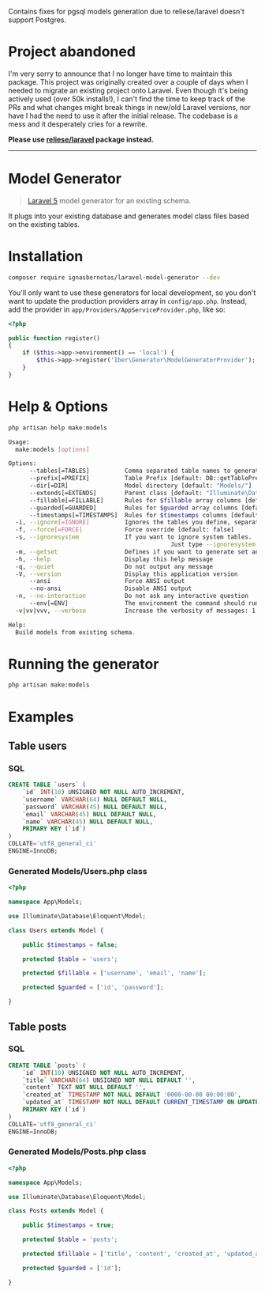 Contains fixes for pgsql models generation due to reliese/laravel doesn't support Postgres.

# Project abandoned
I'm very sorry to announce that I no longer have time to maintain this package. This project was originally created over a couple of days when I needed to migrate an existing project onto Laravel. Even though it's being actively used (over 50k installs!), I can't find the time to keep track of the PRs and what changes might break things in new/old Laravel versions, nor have I had the need to use it after the initial release. The codebase is a mess and it desperately cries for a rewrite.

**Please use [reliese/laravel](https://github.com/reliese/laravel) package instead.**

------

# Model Generator
> [Laravel 5](https://laravel.com/docs/5.3/) model generator for an existing schema. 

It plugs into your existing database and generates model class files based on the existing tables.

# Installation

```sh
composer require ignasbernotas/laravel-model-generator --dev
```

You'll only want to use these generators for local development, so you don't want to update the production providers array in `config/app.php`. Instead, add the provider in `app/Providers/AppServiceProvider.php`, like so:

```php
<?php

public function register()
{
    if ($this->app->environment() == 'local') {
        $this->app->register('Iber\Generator\ModelGeneratorProvider');
    }
}
```

# Help & Options

```sh
php artisan help make:models

Usage:
  make:models [options]

Options:
      --tables[=TABLES]          Comma separated table names to generate
      --prefix[=PREFIX]          Table Prefix [default: DB::getTablePrefix()]
      --dir[=DIR]                Model directory [default: "Models/"]
      --extends[=EXTENDS]        Parent class [default: "Illuminate\Database\Eloquent\Model"]
      --fillable[=FILLABLE]      Rules for $fillable array columns [default: ""]
      --guarded[=GUARDED]        Rules for $guarded array columns [default: "ends:_guarded"]
      --timestamps[=TIMESTAMPS]  Rules for $timestamps columns [default: "ends:_at"]
  -i, --ignore[=IGNORE]          Ignores the tables you define, separated with ,
  -f, --force[=FORCE]            Force override [default: false]
  -s, --ignoresystem             If you want to ignore system tables.
                                              Just type --ignoresystem or -s
  -m, --getset                   Defines if you want to generate set and get methods
  -h, --help                     Display this help message
  -q, --quiet                    Do not output any message
  -V, --version                  Display this application version
      --ansi                     Force ANSI output
      --no-ansi                  Disable ANSI output
  -n, --no-interaction           Do not ask any interactive question
      --env[=ENV]                The environment the command should run under.
  -v|vv|vvv, --verbose           Increase the verbosity of messages: 1 for normal output, 2 for more verbose output and 3 for debug

Help:
  Build models from existing schema.
```

# Running the generator

```sh
php artisan make:models
```

# Examples

## Table users
### SQL

```sql
CREATE TABLE `users` (
	`id` INT(10) UNSIGNED NOT NULL AUTO_INCREMENT,
	`username` VARCHAR(64) NULL DEFAULT NULL,
	`password` VARCHAR(45) NULL DEFAULT NULL,
	`email` VARCHAR(45) NULL DEFAULT NULL,
	`name` VARCHAR(45) NULL DEFAULT NULL,
	PRIMARY KEY (`id`)
)
COLLATE='utf8_general_ci'
ENGINE=InnoDB;
```
### Generated Models/Users.php class

```php
<?php

namespace App\Models;

use Illuminate\Database\Eloquent\Model;

class Users extends Model {

    public $timestamps = false;

    protected $table = 'users';

    protected $fillable = ['username', 'email', 'name'];

    protected $guarded = ['id', 'password'];

}
```

## Table posts
### SQL

```sql
CREATE TABLE `posts` (
	`id` INT(10) UNSIGNED NOT NULL AUTO_INCREMENT,
	`title` VARCHAR(64) UNSIGNED NOT NULL DEFAULT '',
	`content` TEXT NOT NULL DEFAULT '',
	`created_at` TIMESTAMP NOT NULL DEFAULT '0000-00-00 00:00:00',
	`updated_at` TIMESTAMP NOT NULL DEFAULT CURRENT_TIMESTAMP ON UPDATE CURRENT_TIMESTAMP,
	PRIMARY KEY (`id`)
)
COLLATE='utf8_general_ci'
ENGINE=InnoDB;
```

### Generated Models/Posts.php class

```php
<?php

namespace App\Models;

use Illuminate\Database\Eloquent\Model;

class Posts extends Model {

    public $timestamps = true;

    protected $table = 'posts';

    protected $fillable = ['title', 'content', 'created_at', 'updated_at'];

    protected $guarded = ['id'];

}
```
